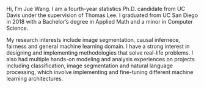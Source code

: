 Hi, I’m Jue Wang. I am a fourth-year statistics Ph.D. candidate from UC Davis under the supervision of Thomas Lee. I graduated from UC San Diego in 2018 with a Bachelor’s degree in Applied Math and a minor in Computer Science. 

My research interests include image segmentation, causal infernece, fairness and general machine learning domain. I have a strong interest in designing and implementing methodologies that solve real-life problems. I also had multiple hands-on modeling and analysis experiences on projects including classification, image segmentation and natural language processing, which involve implementing and fine-tuning different machine learning architectures. 


<!---
jujWang96/jujWang96 is a ✨ special ✨ repository because its `README.md` (this file) appears on your GitHub profile.
You can click the Preview link to take a look at your changes.
--->
